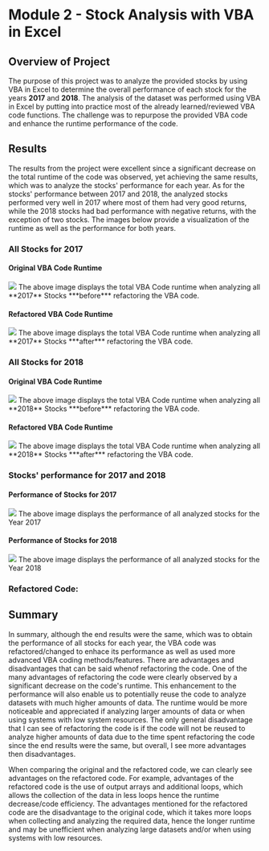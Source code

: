 # Module 2 - Stock Analysis with VBA in Excel

## Overview of Project
The purpose of this project was to analyze the provided stocks by using VBA in Excel to determine the overall performance of each stock for the years **2017** and **2018**.  The analysis of the dataset was performed using VBA in Excel by putting into practice most of the already learned/reviewed VBA code functions.  The challenge was to repurpose the provided VBA code and enhance the runtime performance of the code.

## Results
The results from the project were excellent since a significant decrease on the total runtime of the code was observed, yet achieving the same results, which was to analyze the stocks' performance for each year.  As for the stocks' performance between 2017 and 2018, the analyzed stocks performed very well in 2017 where most of them had very good returns, while the 2018 stocks had bad performance with negative returns, with the exception of two stocks.  The images below provide a visualization of the runtime as well as the performance for both years.

### All Stocks for 2017

#### Original VBA Code Runtime
<image src="./Resources/VBA_Challenge_2017-OriginalCodeRuntime.png">
  The above image displays the total VBA Code runtime when analyzing all **2017** Stocks ***before*** refactoring the VBA code.

#### Refactored VBA Code Runtime
<image src="./Resources/VBA_Challenge_2017.png">
  The above image displays the total VBA Code runtime when analyzing all **2017** Stocks ***after*** refactoring the VBA code.

### All Stocks for 2018

#### Original VBA Code Runtime
<image src="./Resources/VBA_Challenge_2018-OriginalCodeRuntime.png">
  The above image displays the total VBA Code runtime when analyzing all **2018** Stocks ***before*** refactoring the VBA code.

#### Refactored VBA Code Runtime
<image src="./Resources/VBA_Challenge_2018.png">
  The above image displays the total VBA Code runtime when analyzing all **2018** Stocks  ***after*** refactoring the VBA code.


### Stocks' performance for 2017 and 2018
#### Performance of Stocks for 2017
<image src="./Resources/VBA_Challenge_2017-StocksPerformance.png">
  The above image displays the performance of all analyzed stocks for the Year 2017
  
#### Performance of Stocks for 2018
<image src="./Resources/VBA_Challenge_2018-StocksPerformance.png">
  The above image displays the performance of all analyzed stocks for the Year 2018


### Refactored Code:


## Summary
In summary, although the end results were the same, which was to obtain the performance of all stocks for each year, the VBA code was refactored/changed to enhace its performance as well as used more advanced VBA coding methods/features.  There are advantages and disadvantages that can be said whenof refactoring the code.  One of the many advantages of refactoring the code were clearly observed by a significant decrease on the code's runtime.  This enhancement to the performance will also enable us to potentially reuse the code to analyze datasets with much higher amounts of data.  The runtime would be more noticeable and appreciated if analyzing larger amounts of data or when using systems with low system resources.  The only general disadvantage that I can see of refactoring the code is if the code will not be reused to analyze higher amounts of data due to the time spent refactoring the code since the end results were the same, but overall, I see more advantages then disadvantages.

When comparing the original and the refactored code, we can clearly see advantages on the refactored code.  For example, advantages of the refactored code is the use of output arrays and additional loops, which allows the collection of the data in less loops hence the runtime decrease/code efficiency.  The advantages mentioned for the refactored code are the disadvantage to the original code, which it takes more loops when collecting and analyzing the required data, hence the longer runtime and may be unefficient when analyzing large datasets and/or when using systems with low resources.